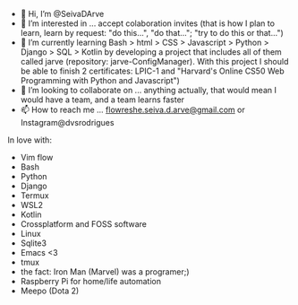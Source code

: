 - 👋 Hi, I’m @SeivaDArve
- 👀 I’m interested in ... accept colaboration invites (that is how I plan to learn, learn by request: "do this...", "do that..."; "try to do this or that...")
- 🌱 I’m currently learning Bash > html > CSS > Javascript > Python > Django > SQL > Kotlin by developing a project that includes all of them called jarve (repository: jarve-ConfigManager). With this project I should be able to finish 2 certificates: LPIC-1 and "Harvard's Online CS50 Web Programming with Python and Javascript")
- 💞️ I’m looking to collaborate on ... anything actually, that would mean I would have a team, and a team learns faster
- 📫 How to reach me ... flowreshe.seiva.d.arve@gmail.com or Instagram@dvsrodrigues

In love with:
- Vim flow
- Bash
- Python
- Django
- Termux
- WSL2
- Kotlin
- Crossplatform and FOSS software
- Linux
- Sqlite3
- Emacs <3
- tmux
- the fact: Iron Man (Marvel) was a programer;)
- Raspberry Pi for home/life automation
- Meepo (Dota 2)

<!---
SeivaDArve/SeivaDArve is a ✨ special ✨ repository because its `README.md` (this file) appears on your GitHub profile.
You can click the Preview link to take a look at your changes.
--->

